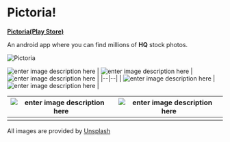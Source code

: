 # Pictoria!

[**Pictoria(Play Store)**](https://play.google.com/store/apps/details?id=com.vp.pictoria&hl=en)

An android app where you can find millions of **HQ** stock photos.


![Pictoria](https://github.com/vaibhav2110/Pictoria/blob/master/screenshots/pictoria_banner.png?raw=true)


![enter image description here](https://github.com/vaibhav2110/Pictoria/blob/master/screenshots/screen1.png?raw=true)
| ![enter image description here](https://github.com/vaibhav2110/Pictoria/blob/master/screenshots/screen2.png?raw=true) | ![enter image description here](https://github.com/vaibhav2110/Pictoria/blob/master/screenshots/screen3.png?raw=true) |
|--|--|
| ![enter image description here](https://github.com/vaibhav2110/Pictoria/blob/master/screenshots/screen4.png?raw=true) | ![enter image description here](https://github.com/vaibhav2110/Pictoria/blob/master/screenshots/screen5.png?raw=true) |

|![enter image description here](https://github.com/vaibhav2110/Pictoria/blob/master/screenshots/screen6.png?raw=true)  | ![enter image description here](https://github.com/vaibhav2110/Pictoria/blob/master/screenshots/screen2.png?raw=true) |
|--|--|
|  |  |

All images are provided by [Unsplash](http://www.unsplash.com)